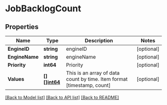 # JobBacklogCount

## Properties

Name | Type | Description | Notes
------------ | ------------- | ------------- | -------------
**EngineID** | **string** | engineID | [optional] 
**EngineName** | **string** | engineName | [optional] 
**Priority** | **int64** | Priority | [optional] 
**Values** | [**[][]int64**](array.md) | This is an array of data count by time. Item format [timestamp, count] | [optional] 

[[Back to Model list]](../README.md#documentation-for-models) [[Back to API list]](../README.md#documentation-for-api-endpoints) [[Back to README]](../README.md)


